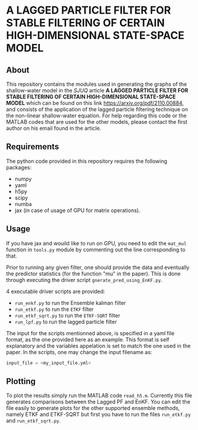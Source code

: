 # A LAGGED PARTICLE FILTER FOR STABLE FILTERING OF CERTAIN HIGH-DIMENSIONAL STATE-SPACE MODEL

## About
This repository contains the modules used in generating the graphs of the shallow-water model in the *SJUQ* article  **A LAGGED PARTICLE FILTER FOR STABLE FILTERING OF 
CERTAIN HIGH-DIMENSIONAL STATE-SPACE MODEL** which can be found on this link https://arxiv.org/pdf/2110.00884, and consists of the application of the lagged particle filtering technique on the non-linear shallow-water equation. For help regarding this code or the MATLAB codes that are used for the other models, please contact the first author on his email found in the article. 

## Requirements
The python code provided in this repository requires the following packages:

- numpy
- yaml
- h5py
- scipy
- numba
- jax (in case of usage of GPU for matrix operations).


## Usage

If you have jax and wouild like to run on GPU, you need to edit the `mat_mul` function in `tools.py` module by commenting out the line corresponding to that.

Prior to running any given filter, one should provide the data and eventually the predictor
statistics (for the function "mu" in the paper). This is done through executing the driver script `gnerate_pred_using_EnKF.py`.

4 executable driver scripts are provided:

- `run_enkf.py` to run the Ensemble kalman filter
- `run_etkf.py` to run the `ETKF` filter
- `run_etkf_sqrt.py` to run the `ETKF-SQRT` filter
- `run_lpf.py` to run the lagged particle filter



The input for the scripts mentionned above, is specified in a yaml file format, as the one
provided here as an example. This format is self explanatory and the variables appelation is
set to match the one used in the paper. In the scripts, one may change the input filename as:
```Python
input_file = <my_input_file.yml>
```

## Plotting

To plot the results simply run the MATLAB code `read_h5.m`. Currently this file generates comparisons between the Lagged PF and EnKF. You can edit the file easily to generate plots for the other supported ensemble methods, namely ETKF and ETKF-SQRT but first you have to run the files `run_etkf.py` and `run_etkf_sqrt.py`.
